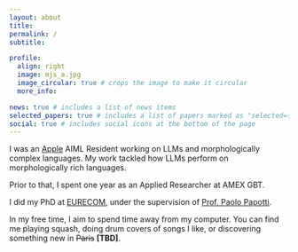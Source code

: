 ```yaml
---
layout: about
title:
permalink: /
subtitle:

profile:
  align: right
  image: mjs_a.jpg
  image_circular: true # crops the image to make it circular
  more_info:

news: true # includes a list of news items
selected_papers: true # includes a list of papers marked as "selected={true}"
social: true # includes social icons at the bottom of the page
---
```


I was an [Apple](https://apple.com/) AIML Resident working on LLMs and morphologically complex languages. My work tackled how LLMs perform on morphologically rich languages.

Prior to that, I spent one year as an Applied Researcher at AMEX GBT.

I did my PhD at [EURECOM](https://www.eurecom.fr/en), under the supervision of [Prof. Paolo Papotti](https://www.eurecom.fr/~papotti/).

In my free time, I aim to spend time away from my computer. You can find me playing squash, doing drum covers of songs I like, or discovering something new in ~~Paris~~ **[TBD]**.
